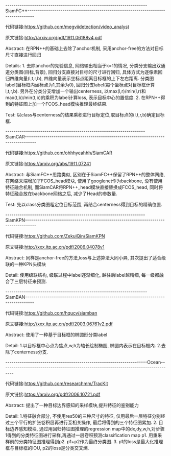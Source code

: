 

---------------------------------------------------------------------SiamFC++---------------------------------------------------------------------------------

代码链接:https://github.com/megviidetection/video_analyst

原文链接:http://arxiv.org/pdf/1911.06188v4.pdf

Abstract: 在RPN++的基础上去除了anchor机制, 采用anchor-free的方法对目标尺寸直接进行回归

Details: 1. 去除anchor的先验信息, 网络输出相当于k=1的情况, 分类分支输出双通道分类图(目标,背景), 回归分支直接对目标的尺寸进行回归, 具体方式为逐像素回归四维向量(l,t,r,b), 四维向量表示坐标点距离目标框的上下左右距离. 分类图label(目标框内坐标点为1,其余为0), 回归分支label(每个坐标点对目标框计算l,t,r,b). 另外在分类分支增加一个输出centerness, 以max(l,r)/min(l,r)和max(t,b)/min(t,b)的乘积为label计算loss, 表示目标中心的置信度. 2. 在RPN++得到的特征图上加一个FCOS_head模块推理最终结果.

Test: 以class与centerness的结果乘积进行目标定位,取目标点的(l,t,r,b)确定目标框.


--------------------------------------------------------------------SiamCAR-----------------------------------------------------------------------------------

代码链接:https://github.com/ohhhyeahhh/SiamCAR

原文链接:https://arxiv.org/abs/1911.07241

Abstract: 与SiamFC++思路类似, 区别在于SiamFC++保留了RPN++的整体网络, 在网络末端增加了FCOS_head模块, 使用了googlenet作为backbone, 没有使用特征融合机制, 而SiamCAR将RPN++_head模块直接替换成FCOS_head, 同时将特征融合放在backbone网络之后, 减少了Head的参数量.

Test: 先以class分类图粗定位目标范围, 再结合centerness得到目标的精确位置.

--------------------------------------------------------------------SiamKPN-----------------------------------------------------------------------------------

代码链接:https://github.com/ZekuiQin/SiamKPN

原文链接:http://xxx.itp.ac.cn/pdf/2006.04078v1

Abstract: 同样是anchor-free的方法,loss与上述算法大同小异, 其次提出了适合级联的一种KPN头模块

Detail: 使用级联结构, 级联过程中label逐渐细化, 越往后label越精细, 每一级都融合了三层特征来预测.

---------------------------------------------------------------------SiamBAN----------------------------------------------------------------------------------

代码链接:https://github.com/hqucv/siamban

原文链接:http://xxx.itp.ac.cn/pdf/2003.06761v2.pdf

Abstract: 使用了一种基于目标框的椭圆形分类label

Detail: 1.以目标框中心点为焦点,w,h为轴长绘制椭圆, 椭圆内表示在目标框内. 2.去除了centerness分支.

---------------------------------------------------------------------Ocean------------------------------------------------------------------------------------

代码链接:https://github.com/researchmm/TracKit

原文链接:https://arxiv.org/pdf/2006.10721.pdf

Abstract: 提出了一种目标边界感知的采样模块,提升特征的鉴别能力

Detail: 1.特征融合部分, 不使用res50的三种尺寸的特征, 仅用最后一层特征分别经过三个平行的扩张卷积层再进行互相关操作, 最后将得到的三个特征图累加. 2. 目标边界感知模块, 通过用回归特征图推理的regression map中的dx,dy,w,h,对步骤1得到的分类特征图进行采样,再通过一层卷积预测classification map p1. 用重采样前的分类特征图推理得到p2. p1+p2作为最终分类图. 3. p1的loss是最大化推理框与目标框的IOU, p2的loss是分类交叉熵.
